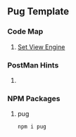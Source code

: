 ## Pug Template


### Code Map
1. <a href="">Set View Engine</a>
### PostMan Hints
1.

### NPM Packages
1.  pug
    ```
    npm i pug
    ```